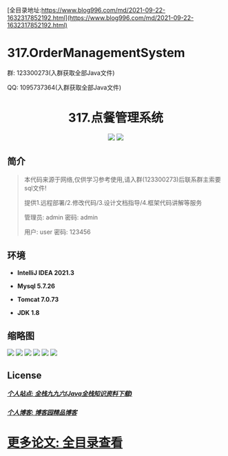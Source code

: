 [全目录地址:https://www.blog996.com/md/2021-09-22-1632317852192.html](https://www.blog996.com/md/2021-09-22-1632317852192.html)
# 317.OrderManagementSystem

<p>群: 123300273(入群获取全部Java文件)</p>
<p>QQ: 1095737364(入群获取全部Java文件)</p>

<p><h1 align="center">317.点餐管理系统</h1></p>


<p align="center">
	<img src="https://img.shields.io/badge/jdk-1.8-orange.svg"/>
    <img src="https://img.shields.io/badge/Swing-5.x-lightgrey.svg"/>
</p>

## 简介

> 本代码来源于网络,仅供学习参考使用,请入群(123300273)后联系群主索要sql文件!
>
> 提供1.远程部署/2.修改代码/3.设计文档指导/4.框架代码讲解等服务
>
> 管理员: admin   密码: admin
>
> 用户: user   密码: 123456
>

## 环境

- <b>IntelliJ IDEA 2021.3</b>

- <b>Mysql 5.7.26</b>

- <b>Tomcat 7.0.73</b>

- <b>JDK 1.8</b>




## 缩略图

![](https://img2024.cnblogs.com/blog/588112/202401/588112-20240105115130317-429360716.png)
![](https://img2024.cnblogs.com/blog/588112/202401/588112-20240105115134024-456957481.png)
![](https://img2024.cnblogs.com/blog/588112/202401/588112-20240105115138537-1937323368.png)
![](https://img2024.cnblogs.com/blog/588112/202401/588112-20240105115142149-400887971.png)
![](https://img2024.cnblogs.com/blog/588112/202401/588112-20240105115145582-131541875.png)
![](https://img2024.cnblogs.com/blog/588112/202401/588112-20240105115149542-1479470168.png)




## License

##### [个人站点: 全栈九九六(Java全栈知识资料下载)](https://www.blog996.com/)
##### [个人博客: 博客园精品博客](https://www.cnblogs.com/yysbolg/)
# [更多论文: 全目录查看](https://www.blog996.com/md/2021-09-22-1632317852192.html)


